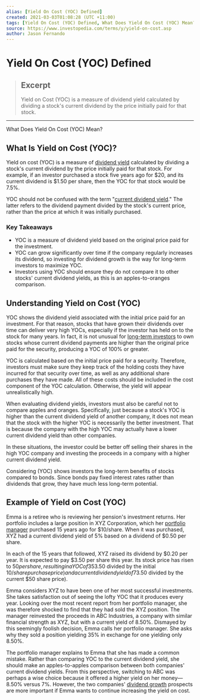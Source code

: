 ```yaml
---
alias: [Yield On Cost (YOC) Defined]
created: 2021-03-03T01:08:28 (UTC +11:00)
tags: [Yield On Cost (YOC) Defined, What Does Yield On Cost (YOC) Mean?]
source: https://www.investopedia.com/terms/y/yield-on-cost.asp
author: Jason Fernando
---
```


# Yield On Cost (YOC) Defined

> ## Excerpt
> Yield on Cost (YOC) is a measure of dividend yield calculated by dividing a stock's current dividend by the price initially paid for that stock.

---

What Does Yield On Cost (YOC) Mean?
## What Is Yield on Cost (YOC)?

Yield on cost (YOC) is a measure of [dividend yield](https://www.investopedia.com/terms/d/dividendyield.asp) calculated by dividing a stock's current dividend by the price initially paid for that stock. For example, if an investor purchased a stock five years ago for $20, and its current dividend is $1.50 per share, then the YOC for that stock would be 7.5%.

YOC should not be confused with the term "[current dividend yield](https://www.investopedia.com/terms/c/currentyield.asp)." The latter refers to the dividend payment divided by the stock's current price, rather than the price at which it was initially purchased.

### Key Takeaways

-   YOC is a measure of dividend yield based on the original price paid for the investment.
-   YOC can grow significantly over time if the company regularly increases its dividend, so investing for dividend growth is the way for long-term investors to maximize YOC.
-   Investors using YOC should ensure they do not compare it to other stocks' current dividend yields, as this is an apples-to-oranges comparison.

## Understanding Yield on Cost (YOC)

YOC shows the dividend yield associated with the initial price paid for an investment. For that reason, stocks that have grown their dividends over time can deliver very high YOCs, especially if the investor has held on to the stock for many years. In fact, it is not unusual for [long-term investors](https://www.investopedia.com/articles/00/082100.asp) to own stocks whose current dividend payments are higher than the original price paid for the security, producing a YOC of 100% or greater.

YOC is calculated based on the initial price paid for a security. Therefore, investors must make sure they keep track of the holding costs they have incurred for that security over time, as well as any additional share purchases they have made. All of these costs should be included in the cost component of the YOC calculation. Otherwise, the yield will appear unrealistically high.

When evaluating dividend yields, investors must also be careful not to compare apples and oranges. Specifically, just because a stock's YOC is higher than the current dividend yield of another company, it does not mean that the stock with the higher YOC is necessarily the better investment. That is because the company with the high YOC may actually have a lower current dividend yield than other companies.

In these situations, the investor could be better off selling their shares in the high YOC company and investing the proceeds in a company with a higher current dividend yield.

Considering (YOC) shows investors the long-term benefits of stocks compared to bonds. Since bonds pay fixed interest rates rather than dividends that grow, they have much less long-term potential.

## Example of Yield on Cost (YOC)

Emma is a retiree who is reviewing her pension's investment returns. Her portfolio includes a large position in XYZ Corporation, which her [portfolio manager](https://www.investopedia.com/terms/p/portfoliomanager.asp) purchased 15 years ago for $10/share. When it was purchased, XYZ had a current dividend yield of 5% based on a dividend of $0.50 per share.

In each of the 15 years that followed, XYZ raised its dividend by $0.20 per year. It is expected to pay $3.50 per share this year. Its stock price has risen to $50 per share, resulting in a YOC of 35% ($3.50 divided by the initial $10/share purchase price) and a current dividend yield of 7% ($3.50 divided by the current $50 share price).

Emma considers XYZ to have been one of her most successful investments. She takes satisfaction out of seeing the lofty YOC that it produces every year. Looking over the most recent report from her portfolio manager, she was therefore shocked to find that they had sold the XYZ position. The manager reinvested the proceeds in ABC Industries, a company with similar financial strength as XYZ, but with a current yield of 8.50%. Dismayed by this seemingly foolish decision, Emma calls her portfolio manager. She asks why they sold a position yielding 35% in exchange for one yielding only 8.50%.

The portfolio manager explains to Emma that she has made a common mistake. Rather than comparing YOC to the current dividend yield, she should make an apples-to-apples comparison between both companies' current dividend yields. From this perspective, switching to ABC was perhaps a wise choice because it offered a higher yield on her money—8.50% versus 7%. However, the two companies' [dividend growth](https://www.investopedia.com/articles/basics/04/072304.asp) prospects are more important if Emma wants to continue increasing the yield on cost.
